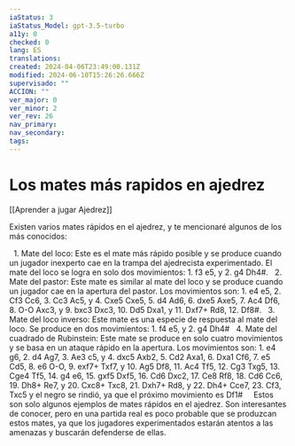 ```yaml
---
iaStatus: 3
iaStatus_Model: gpt-3.5-turbo
a11y: 0
checked: 0
lang: ES
translations: 
created: 2024-04-06T23:49:00.131Z
modified: 2024-06-10T15:26:26.666Z
supervisado: ""
ACCION: ""
ver_major: 0
ver_minor: 2
ver_rev: 26
nav_primary: 
nav_secondary: 
tags:
---
```

# Los mates más rapidos en ajedrez

[[Aprender a jugar Ajedrez]]

Existen varios mates rápidos en el ajedrez, y te mencionaré algunos de los más conocidos:

  1. Mate del loco: Este es el mate más rápido posible y se produce cuando un jugador inexperto cae en la trampa del ajedrecista experimentado. El mate del loco se logra en solo dos movimientos: 1. f3 e5, y 2. g4 Dh4#.
  2. Mate del pastor: Este mate es similar al mate del loco y se produce cuando un jugador cae en la apertura del pastor. Los movimientos son: 1. e4 e5, 2. Cf3 Cc6, 3. Cc3 Ac5, y 4. Cxe5 Cxe5, 5. d4 Ad6, 6. dxe5 Axe5, 7. Ac4 Df6, 8. O-O Axc3, y 9. bxc3 Dxc3, 10. Dd5 Dxa1, y 11. Dxf7+ Rd8, 12. Df8#.
  3. Mate del loco inverso: Este mate es una especie de respuesta al mate del loco. Se produce en dos movimientos: 1. f4 e5, y 2. g4 Dh4#
  4. Mate del cuadrado de Rubinstein: Este mate se produce en solo cuatro movimientos y se basa en un ataque rápido en la apertura. Los movimientos son: 1. e4 g6, 2. d4 Ag7, 3. Ae3 c5, y 4. dxc5 Axb2, 5. Cd2 Axa1, 6. Dxa1 Cf6, 7. e5 Cd5, 8. e6 O-O, 9. exf7+ Txf7, y 10. Ag5 Df8, 11. Ac4 Tf5, 12. Cg3 Txg5, 13. Cge4 Tf5, 14. g4 e6, 15. gxf5 Dxf5, 16. Cd6 Dxc2, 17. Ce8 Rf8, 18. Cd6 Cc6, 19. Dh8+ Re7, y 20. Cxc8+ Txc8, 21. Dxh7+ Rd8, y 22. Dh4+ Cce7, 23. Cf3, Txc5 y el negro se rindió, ya que el próximo movimiento es Df1#
  
  Estos son solo algunos ejemplos de mates rápidos en el ajedrez. Son interesantes de conocer, pero en una partida real es poco probable que se produzcan estos mates, ya que los jugadores experimentados estarán atentos a las amenazas y buscarán defenderse de ellas.
 